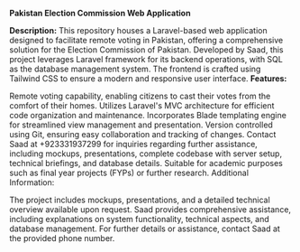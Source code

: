 **Pakistan Election Commission Web Application**

**Description:**
This repository houses a Laravel-based web application designed to facilitate remote voting in Pakistan, offering a comprehensive solution for the Election Commission of Pakistan. Developed by Saad, this project leverages Laravel framework for its backend operations, with SQL as the database management system. The frontend is crafted using Tailwind CSS to ensure a modern and responsive user interface.
**Features:**

Remote voting capability, enabling citizens to cast their votes from the comfort of their homes.
Utilizes Laravel's MVC architecture for efficient code organization and maintenance.
Incorporates Blade templating engine for streamlined view management and presentation.
Version controlled using Git, ensuring easy collaboration and tracking of changes.
Contact Saad at +923331937299 for inquiries regarding further assistance, including mockups, presentations, complete codebase with server setup, technical briefings, and database details.
Suitable for academic purposes such as final year projects (FYPs) or further research.
Additional Information:

The project includes mockups, presentations, and a detailed technical overview available upon request.
Saad provides comprehensive assistance, including explanations on system functionality, technical aspects, and database management.
For further details or assistance, contact Saad at the provided phone number.


